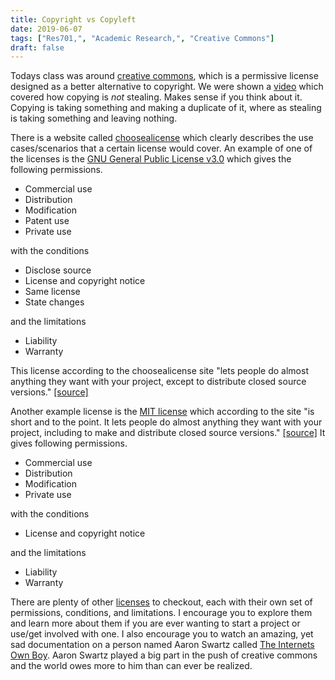 ```yaml
---
title: Copyright vs Copyleft
date: 2019-06-07
tags: ["Res701,", "Academic Research,", "Creative Commons"]
draft: false
---
```


Todays class was around [creative commons](https://creativecommons.org/choose/), which is a permissive license designed as a better alternative to copyright. We were shown a [video](https://youtu.be/IeTybKL1pM4) which covered how copying is *not* stealing. Makes sense if you think about it. Copying is taking something and making a duplicate of it, where as stealing is taking something and leaving nothing. 


There is a website called [choosealicense](https://choosealicense.com/) which clearly describes the use cases/scenarios that a certain license would cover. An example of one of the licenses is the [GNU General Public License v3.0](https://choosealicense.com/licenses/gpl-3.0/) which gives the following permissions. 

* Commercial use
* Distribution
* Modification
* Patent use
* Private use

with the conditions

* Disclose source
* License and copyright notice
* Same license 
* State changes

and the limitations

* Liability
* Warranty

This license according to the choosealicense site "lets people do almost anything they want with your project, except to distribute closed source versions." [[source]](https://choosealicense.com/)

Another example license is the [MIT license](https://choosealicense.com/licenses/mit/) which according to the site "is short and to the point. It lets people do almost anything they want with your project, including to make and distribute closed source versions." [[source]](https://choosealicense.com/) It gives following permissions.

* Commercial use
* Distribution
* Modification
* Private use

with the conditions

* License and copyright notice

and the limitations

* Liability
* Warranty

There are plenty of other [licenses](https://choosealicense.com/licenses/) to checkout, each with their own set of permissions, conditions, and limitations. I encourage you to explore them and learn more about them if you are ever wanting to start a project or use/get involved with one. I also encourage you to watch an amazing, yet sad documentation on a person named Aaron Swartz called [The Internets Own Boy](https://www.youtube.com/watch?v=3Q6Fzbgs_Lg). Aaron Swartz played a big part in the push of creative commons and the world owes more to him than can ever be realized. 